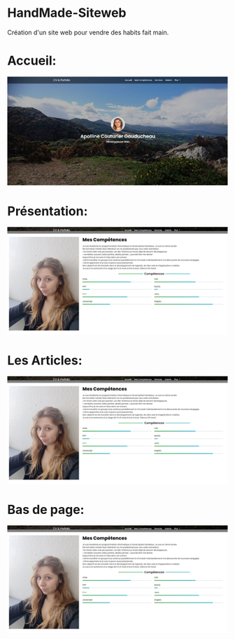 # HandMade-Siteweb
Création d'un site web pour vendre des habits fait main.

Accueil:
========

![ScreenShot](https://github.com/ApollineCouturier/PortfolioApolline-Site-Web/blob/main/imgReadMe/home-apo.PNG)

Présentation:
=============

![ScreenShot](https://github.com/ApollineCouturier/PortfolioApolline-Site-Web/blob/main/imgReadMe/apo-about.PNG)

Les Articles:
============

![ScreenShot](https://github.com/ApollineCouturier/PortfolioApolline-Site-Web/blob/main/imgReadMe/apo-about.PNG)

Bas de page:
============

![ScreenShot](https://github.com/ApollineCouturier/PortfolioApolline-Site-Web/blob/main/imgReadMe/apo-about.PNG)
